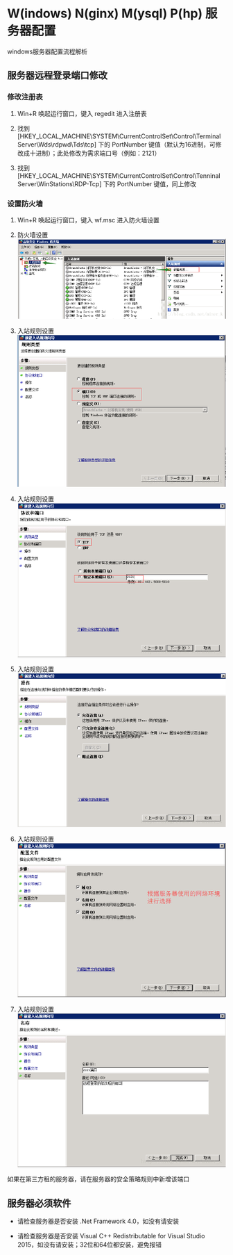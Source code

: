 # W(indows) N(ginx) M(ysql) P(hp) 服务器配置

windows服务器配置流程解析


## 服务器远程登录端口修改

### 修改注册表

  1. Win+R 唤起运行窗口，键入 regedit 进入注册表

  2. 找到 [HKEY_LOCAL_MACHINE\SYSTEM\CurrentControlSet\Control\Terminal Server\Wds\rdpwd\Tds\tcp] 下的 PortNumber 键值（默认为16进制，可修改成十进制）；此处修改为需求端口号（例如：2121）

  3. 找到 [HKEY_LOCAL_MACHINE\SYSTEM\CurrentControlSet\Control\Tenninal Server\WinStations\RDP-Tcp] 下的 PortNumber 键值，同上修改


### 设置防火墙

  1. Win+R 唤起运行窗口，键入 wf.msc 进入防火墙设置

  2. 防火墙设置
  ![](./static/1.png '1')

  3. 入站规则设置<br/>
  ![](./static/2.png '2')

  4. 入站规则设置<br/>
  ![](./static/3.png '3')

  5. 入站规则设置<br/>
  ![](./static/4.png '4')

  6. 入站规则设置<br/>
  ![](./static/5.png '5')

  7. 入站规则设置<br/>
  ![](./static/6.png '6')


如果在第三方租的服务器，请在服务器的安全策略规则中新增该端口


## 服务器必须软件

* 请检查服务器是否安装 .Net Framework 4.0，如没有请安装

* 请检查服务器是否安装 Visual C++ Redistributable for Visual Studio 2015，如没有请安装；32位和64位都安装，避免报错